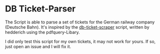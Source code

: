 # DB Ticket-Parser

The Script is able to parse a set of tickets for the German railway company (Deutsche Bahn). It's inspired by the [db-ticket-scraper](https://github.com/hedderich/db-ticket-scraper) script, written by hedderich using the pdfquery-Libary.

I did only test this script for my own tickets, it may not work for yours. If so, just open an issue and I will fix it.
